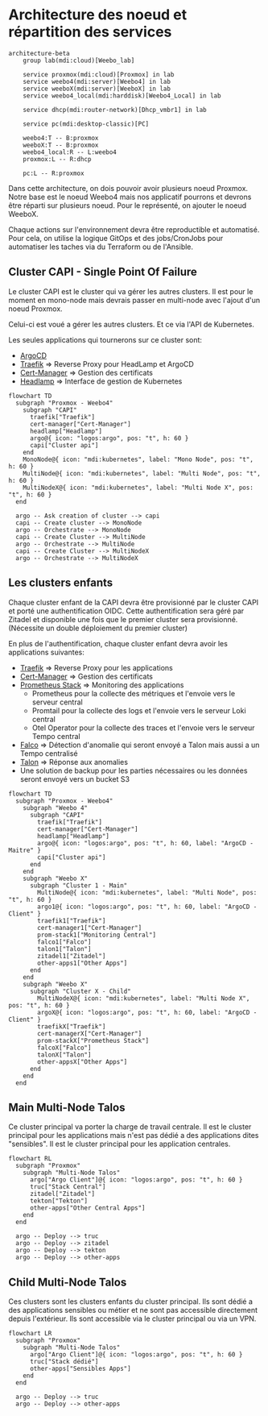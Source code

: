 # Architecture des noeud et répartition des services

```mermaid
architecture-beta
    group lab(mdi:cloud)[Weebo_lab]

    service proxmox(mdi:cloud)[Proxmox] in lab
    service weebo4(mdi:server)[Weebo4] in lab
    service weeboX(mdi:server)[WeeboX] in lab
    service weebo4_local(mdi:harddisk)[Weebo4_Local] in lab

    service dhcp(mdi:router-network)[Dhcp_vmbr1] in lab

    service pc(mdi:desktop-classic)[PC]

    weebo4:T -- B:proxmox
    weeboX:T -- B:proxmox
    weebo4_local:R -- L:weebo4
    proxmox:L -- R:dhcp

    pc:L -- R:proxmox
```

Dans cette architecture, on dois pouvoir avoir plusieurs noeud Proxmox. Notre base est le noeud Weebo4 mais nos applicatif pourrons et devrons être réparti sur plusieurs noeud. Pour le représenté, on ajouter le noeud WeeboX.

Chaque actions sur l'environnement devra être reproductible et automatisé. Pour cela, on utilise la logique GitOps et des jobs/CronJobs pour automatiser les taches via du Terraform ou de l'Ansible.

## Cluster CAPI - Single Point Of Failure

Le cluster CAPI est le cluster qui va gérer les autres clusters. Il est pour le moment en mono-node mais devrais passer en multi-node avec l'ajout d'un noeud Proxmox.

Celui-ci est voué a gérer les autres clusters. Et ce via l'API de Kubernetes.

Les seules applications qui tournerons sur ce cluster sont:

- [ArgoCD](https://argoproj.github.io/argo-cd/)
- [Traefik](https://doc.traefik.io/traefik/) => Reverse Proxy pour HeadLamp et ArgoCD
- [Cert-Manager](https://cert-manager.io/docs/) => Gestion des certificats
- [Headlamp](https://headlamp.dev/) => Interface de gestion de Kubernetes

```mermaid
flowchart TD
  subgraph "Proxmox - Weebo4"
    subgraph "CAPI"
      traefik["Traefik"]
      cert-manager["Cert-Manager"]
      headlamp["Headlamp"]
      argo@{ icon: "logos:argo", pos: "t", h: 60 }
      capi["Cluster api"]
    end
    MonoNode@{ icon: "mdi:kubernetes", label: "Mono Node", pos: "t", h: 60 }
    MultiNode@{ icon: "mdi:kubernetes", label: "Multi Node", pos: "t", h: 60 }
    MultiNodeX@{ icon: "mdi:kubernetes", label: "Multi Node X", pos: "t", h: 60 }
  end

  argo -- Ask creation of cluster --> capi
  capi -- Create cluster --> MonoNode
  argo -- Orchestrate --> MonoNode
  capi -- Create Cluster --> MultiNode
  argo -- Orchestrate --> MultiNode
  capi -- Create Cluster --> MultiNodeX
  argo -- Orchestrate --> MultiNodeX
```

## Les clusters enfants

Chaque cluster enfant de la CAPI devra être provisionné par le cluster CAPI et porté une authentification OIDC. Cette authentification sera géré par Zitadel et disponible une fois que le premier cluster sera provisionné. (Nécessite un double déploiement du premier cluster)

En plus de l'authentification, chaque cluster enfant devra avoir les applications suivantes:

- [Traefik](https://doc.traefik.io/traefik/) => Reverse Proxy pour les applications
- [Cert-Manager](https://cert-manager.io/docs/) => Gestion des certificats
- [Prometheus Stack](https://prometheus.io/docs/introduction/overview/) => Monitoring des applications
  - Prometheus pour la collecte des métriques et l'envoie vers le serveur central
  - Promtail pour la collecte des logs et l'envoie vers le serveur Loki central
  - Otel Operator pour la collecte des traces et l'envoie vers le serveur Tempo central
- [Falco](https://falco.org/docs/) => Détection d'anomalie qui seront envoyé a Talon mais aussi a un Tempo centralisé
- [Talon](https://github.com/falcosecurity/falco-talon) => Réponse aux anomalies
- Une solution de backup pour les parties nécessaires ou les données seront envoyé vers un bucket S3

```mermaid
flowchart TD
  subgraph "Proxmox - Weebo4"
    subgraph "Weebo 4"
      subgraph "CAPI"
        traefik["Traefik"]
        cert-manager["Cert-Manager"]
        headlamp["Headlamp"]
        argo@{ icon: "logos:argo", pos: "t", h: 60, label: "ArgoCD - Maitre" }
        capi["Cluster api"]
      end
    end
    subgraph "Weebo X"
      subgraph "Cluster 1 - Main"
        MultiNode@{ icon: "mdi:kubernetes", label: "Multi Node", pos: "t", h: 60 }
        argo1@{ icon: "logos:argo", pos: "t", h: 60, label: "ArgoCD - Client" }
        traefik1["Traefik"]
        cert-manager1["Cert-Manager"]
        prom-stack1["Monitoring Central"]
        falco1["Falco"]
        talon1["Talon"]
        zitadel1["Zitadel"]
        other-apps1["Other Apps"]
      end
    end
    subgraph "Weebo X"
      subgraph "Cluster X - Child"
        MultiNodeX@{ icon: "mdi:kubernetes", label: "Multi Node X", pos: "t", h: 60 }
        argoX@{ icon: "logos:argo", pos: "t", h: 60, label: "ArgoCD - Client" }
        traefikX["Traefik"]
        cert-managerX["Cert-Manager"]
        prom-stackX["Prometheus Stack"]
        falcoX["Falco"]
        talonX["Talon"]
        other-appsX["Other Apps"]
      end
    end
  end
```

## Main Multi-Node Talos

Ce cluster principal va porter la charge de travail centrale. Il est le cluster principal pour les applications mais n'est pas dédié a des applications dites "sensibles". Il est le cluster principal pour les application centrales.

```mermaid
flowchart RL
  subgraph "Proxmox"
    subgraph "Multi-Node Talos"
      argo["Argo Client"]@{ icon: "logos:argo", pos: "t", h: 60 }
      truc["Stack Central"]
      zitadel["Zitadel"]
      tekton["Tekton"]
      other-apps["Other Central Apps"]
    end
  end

  argo -- Deploy --> truc
  argo -- Deploy --> zitadel
  argo -- Deploy --> tekton
  argo -- Deploy --> other-apps
```

## Child Multi-Node Talos

Ces clusters sont les clusters enfants du cluster principal. Ils sont dédié a des applications sensibles ou métier et ne sont pas accessible directement depuis l'extérieur. Ils sont accessible via le cluster principal ou via un VPN.

```mermaid
flowchart LR
  subgraph "Proxmox"
    subgraph "Multi-Node Talos"
      argo["Argo Client"]@{ icon: "logos:argo", pos: "t", h: 60 }
      truc["Stack dédié"]
      other-apps["Sensibles Apps"]
    end
  end

  argo -- Deploy --> truc
  argo -- Deploy --> other-apps
```
